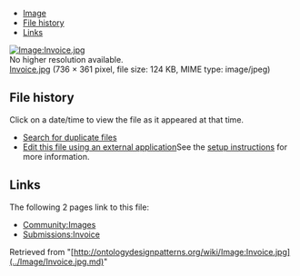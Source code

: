 * [Image](../Image/Invoice.jpg.md#file)
* [File history](../Image/Invoice.jpg.md#filehistory)
* [Links](../Image/Invoice.jpg.md#filelinks)

[![Image:Invoice.jpg](../../../images/e/eb/Invoice.jpg)](../../../images/e/eb/Invoice.jpg)  
No higher resolution available.  
[Invoice.jpg](../../../images/e/eb/Invoice.jpg)‎ (736 × 361 pixel, file size: 124 KB, MIME type: image/jpeg)

## File history

Click on a date/time to view the file as it appeared at that time.



  
* [Search for duplicate files](http://ontologydesignpatterns.org/wiki/Special:FileDuplicateSearch/Invoice.jpg "Special:FileDuplicateSearch/Invoice.jpg")
* [Edit this file using an external application](http://ontologydesignpatterns.org/wiki/index.php?title=Image:Invoice.jpg&action=edit&externaledit=true&mode=file "Image:Invoice.jpg")See the [setup instructions](http://www.mediawiki.org/wiki/Manual:External_editors "http://www.mediawiki.org/wiki/Manual:External_editors") for more information.

## Links



The following 2 pages link to this file:


* [Community:Images](../Community/Images.md "Community:Images")
* [Submissions:Invoice](../Submissions/Invoice.md "Submissions:Invoice")


Retrieved from "[http://ontologydesignpatterns.org/wiki/Image:Invoice.jpg](../Image/Invoice.jpg.md)"
